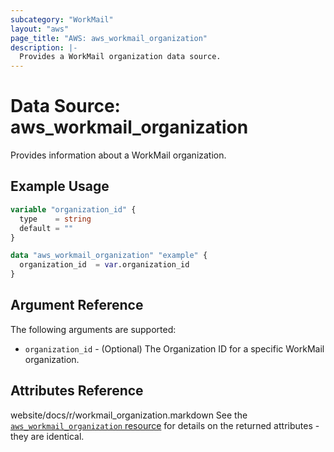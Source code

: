 ```yaml
---
subcategory: "WorkMail"
layout: "aws"
page_title: "AWS: aws_workmail_organization"
description: |-
  Provides a WorkMail organization data source.
---
```


# Data Source: aws_workmail_organization

Provides information about a WorkMail organization.

## Example Usage

```terraform
variable "organization_id" {
  type    = string
  default = ""
}

data "aws_workmail_organization" "example" {
  organization_id  = var.organization_id
}
```

## Argument Reference

The following arguments are supported:

- `organization_id` - (Optional) The Organization ID for a specific WorkMail organization.

## Attributes Reference

website/docs/r/workmail_organization.markdown
See the [`aws_workmail_organization` resource](/docs/providers/aws/r/workmail_organization.html) for details on the
returned attributes - they are identical.
